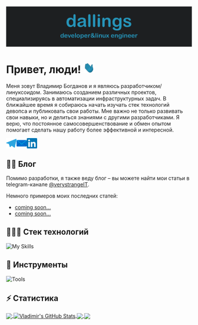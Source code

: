 ![Header](https://raw.githubusercontent.com/dallings/dallings/master/icons/readme_header.png "Header")

# Привет, люди! <img src="icons/wave.gif" width="30px" height="30px" />

Меня зовут Владимир Богданов и я являюсь разработчиком/линуксоидом. Занимаюсь созданием различных проектов, специализируясь в автоматизации инфраструктурных задач. В ближайшее время я собираюсь начать изучать стек технологий девопса и публиковать свои работы. Мне важно не только развивать свои навыки, но и делиться знаниями с другими разработчиками. Я верю, что постоянное самосовершенствование и обмен опытом помогает сделать нашу работу более эффективной и интересной.

<a href='https://t.me/dallings'>
<img align="left" width="28" alt="dallings Telegram" src="https://raw.githubusercontent.com/dallings/dallings/master/icons/telegram.svg" />
</a>

<a href="mailto:vd.bogdanov@linuxdev.ru">
<img align="left" width="28" alt="dallings Mail" src="https://raw.githubusercontent.com/dallings/dallings/master/icons/mail.svg" />
</a>

<a href='https://www.linkedin.com/in/dallings'>
<img align="center" alt="Sagar Choudhary Linkedin" width="28" src="https://raw.githubusercontent.com/dallings/dallings/master/icons/linkedin.svg" />
</a>

## ✍🏼 Блог

Помимо разработки, я также веду блог – вы можете найти мои статьи в telegram-канале [@verystrangeIT](https://t.me/verystrangeIT).

Немного примеров моих последних статей:

<!-- BLOG-POST-LIST:START -->
- [coming soon...](https://)
- [coming soon...](https://)
<!-- BLOG-POST-LIST:END -->

## 👨🏼‍💻 Стек технологий
![My Skills](https://skillicons.dev/icons?i=py,flask,bash,postgres,ansible,docker,nginx,git,html&theme=dark)

## 🔧 Инструменты
![Tools](https://skillicons.dev/icons?i=vscode,matlab,linux,github,stackoverflow,ps&theme=dark)

## ⚡️ Статистика

<a href="https://github.com/dallings/dallings">
  <img align="center" src="https://github-readme-stats.vercel.app/api/top-langs/?username=dallings&title_color=2695ba&text_color=c9cacc&icon_color=2695ba&bg_color=1d1f21&langs_count=3" />
</a>

<a href="https://github.com/dallings/dallings">
  <img align="center" src="https://github-readme-stats.vercel.app/api?username=dallings&show_icons=true&line_height=27&count_private=true&title_color=2695ba&text_color=c9cacc&icon_color=2695ba&bg_color=1d1f21" alt="Vladimir's GitHub Stats" />
</a>

<a href="https://github.com/dallings/wooordhunt-translate-parser">
  <img align="center" src="https://github-readme-stats.vercel.app/api/pin/?username=dallings&repo=wooordhunt-translate-parser&title_color=2695ba&text_color=c9cacc&icon_color=2695ba&bg_color=1d1f21" />
</a>

<a href="https://github.com/dallings/timetable-telegram-bot">
  <img align="center" src="https://github-readme-stats.vercel.app/api/pin/?username=dallings&repo=timetable-telegram-bot&title_color=2695ba&text_color=c9cacc&icon_color=2695ba&bg_color=1d1f21" />
</a>


<!-- Resources -->
<!-- icons: https://github.com/tandpfun/skill-icons -->
<!-- GitHub Stats: https://github.com/anuraghazra/github-readme-stats -->
<!-- Awesome GitHub Profile README: https://github.com/abhisheknaiidu/awesome-github-profile-readme -->